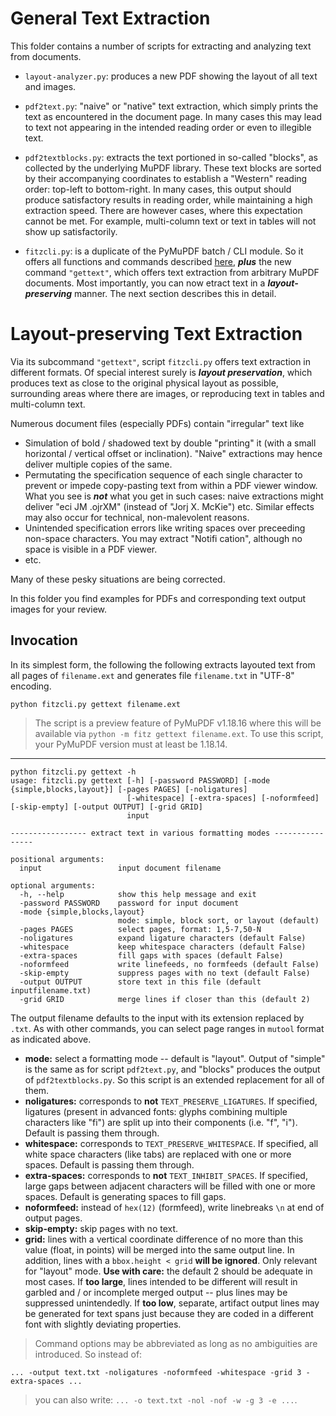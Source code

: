 # General Text Extraction
This folder contains a number of scripts for extracting and analyzing text from documents.

* `layout-analyzer.py`: produces a new PDF showing the layout of all text and images.

* `pdf2text.py`: "naive" or "native" text extraction, which simply prints the text as encountered in the document page. In many cases this may lead to text not appearing in the intended reading order or even to illegible text.

* `pdf2textblocks.py`: extracts the text portioned in so-called "blocks", as collected by the underlying MuPDF library. These text blocks are sorted by their accompanying coordinates to establish a "Western" reading order: top-left to bottom-right. In many cases, this output should produce satisfactory results in reading order, while maintaining a high extraction speed. There are however cases, where this expectation cannot be met. For example, multi-column text or text in tables will not show up satisfactorily.

* `fitzcli.py`: is a duplicate of the PyMuPDF batch / CLI module. So it offers all functions and commands described [here](https://pymupdf.readthedocs.io/en/latest/module.html), **_plus_** the new command `"gettext"`, which offers text extraction from arbitrary MuPDF documents. Most importantly, you can now etract text in a **_layout-preserving_** manner. The next section describes this in detail.

# Layout-preserving Text Extraction

Via its subcommand `"gettext"`, script `fitzcli.py` offers text extraction in different formats. Of special interest surely is **_layout preservation_**, which produces text as close to the original physical layout as possible, surrounding areas where there are images, or reproducing text in tables and multi-column text.

Numerous document files (especially PDFs) contain "irregular" text like
* Simulation of bold / shadowed text by double "printing" it (with a small horizontal / vertical offset or inclination). "Naive" extractions may hence deliver multiple copies of the same.
* Permutating the specification sequence of each single character to prevent or impede copy-pasting text from within a PDF viewer window. What you see is **_not_** what you get in such cases: naive extractions might deliver "eci JM .ojrXM" (instead of "Jorj X. McKie") etc. Similar effects may also occur for technical, non-malevolent reasons.
* Unintended specification errors like writing spaces over preceeding non-space characters. You may extract "Notifi cation", although no space is visible in a PDF viewer.
* etc.

Many of these pesky situations are being corrected.

In this folder you find examples for PDFs and corresponding text output images for your review.

## Invocation

In its simplest form, the following the following extracts layouted text from all pages of `filename.ext` and generates file `filename.txt` in "UTF-8" encoding.

`python fitzcli.py gettext filename.ext`

> The script is a preview feature of PyMuPDF v1.18.16 where this will be available via `python -m fitz gettext filename.ext`. To use this script, your PyMuPDF version must at least be 1.18.14.

---------------------------------------

```
python fitzcli.py gettext -h
usage: fitzcli.py gettext [-h] [-password PASSWORD] [-mode {simple,blocks,layout}] [-pages PAGES] [-noligatures]
                          [-whitespace] [-extra-spaces] [-noformfeed] [-skip-empty] [-output OUTPUT] [-grid GRID]
                          input

----------------- extract text in various formatting modes ----------------

positional arguments:
  input                 input document filename

optional arguments:
  -h, --help            show this help message and exit
  -password PASSWORD    password for input document
  -mode {simple,blocks,layout}
                        mode: simple, block sort, or layout (default)
  -pages PAGES          select pages, format: 1,5-7,50-N
  -noligatures          expand ligature characters (default False)
  -whitespace           keep whitespace characters (default False)
  -extra-spaces         fill gaps with spaces (default False)
  -noformfeed           write linefeeds, no formfeeds (default False)
  -skip-empty           suppress pages with no text (default False)
  -output OUTPUT        store text in this file (default inputfilename.txt)
  -grid GRID            merge lines if closer than this (default 2)
```

The output filename defaults to the input with its extension replaced by ``.txt``.
As with other commands, you can select page ranges in ``mutool`` format as indicated above.

* **mode:** select a formatting mode -- default is "layout". Output of "simple" is the same as for script `pdf2text.py`, and "blocks" produces the output of `pdf2textblocks.py`. So this script is an extended replacement for all of them.
* **noligatures:** corresponds to **not** `TEXT_PRESERVE_LIGATURES`. If specified, ligatures (present in advanced fonts: glyphs combining multiple characters like "fi") are split up into their components (i.e. "f", "i"). Default is passing them through.
* **whitespace:** corresponds to `TEXT_PRESERVE_WHITESPACE`. If specified, all white space characters (like tabs) are replaced with one or more spaces. Default is passing them through.
* **extra-spaces:**  corresponds to **not** `TEXT_INHIBIT_SPACES`. If specified, large gaps between adjacent characters will be filled with one or more spaces. Default is generating spaces to fill gaps.
* **noformfeed:**  instead of ``hex(12)`` (formfeed), write linebreaks ``\n`` at end of output pages.
* **skip-empty:**  skip pages with no text.
* **grid:** lines with a vertical coordinate difference of no more than this value (float, in points) will be merged into the same output line. In addition, lines with a ``bbox.height < grid`` **will be ignored**. Only relevant for "layout" mode. **Use with care:** the default 2 should be adequate in most cases. If **too large**, lines intended to be different will result in garbled and / or incomplete merged output -- plus lines may be suppressed unintendedly. If **too low**, separate, artifact output lines may be generated for text spans just because they are coded in a different font with slightly deviating properties.

> Command options may be abbreviated as long as no ambiguities are introduced. So instead of:
```
... -output text.txt -noligatures -noformfeed -whitespace -grid 3 -extra-spaces ...
```
> you can also write: ``... -o text.txt -nol -nof -w -g 3 -e ...``.

